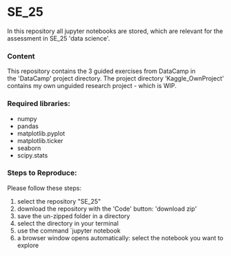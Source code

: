 # SE_25
In this repository all jupyter notebooks are stored, which are relevant for the assessment in SE_25 'data science'.

### Content
This repository contains the 3 guided exercises from DataCamp in the 'DataCamp' project directory. The project directory ‘Kaggle_OwnProject' contains my own unguided research project - which is WIP.

### Required libraries:
- numpy
- pandas
- matplotlib.pyplot
- matplotlib.ticker
- seaborn
- scipy.stats

### Steps to Reproduce:
Please follow these steps:
1. select the repository "SE_25"
2. download the repository with the 'Code' button: 'download zip'
3. save the un-zipped folder in a directory
4. select the directory in your terminal
5. use the command `jupyter notebook
6. a browser window opens automatically: select the notebook you want to explore
